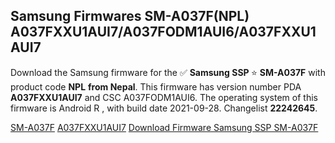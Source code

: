 <h2>Samsung Firmwares SM-A037F(NPL) A037FXXU1AUI7/A037FODM1AUI6/A037FXXU1AUI7</h2>
Download the Samsung firmware for the ✅ <strong>Samsung SSP </strong> ⭐ <strong>SM-A037F</strong> with product code <strong>NPL</strong> <strong> from Nepal</strong>. This firmware has version number PDA <strong>A037FXXU1AUI7</strong> and CSC A037FODM1AUI6. The operating system of this firmware is Android R , with build date 2021-09-28. Changelist <strong>22242645</strong>.


[SM-A037F](https://samfirm.shop/samsung/model/SM-A037F)
[A037FXXU1AUI7](https://samfirm.shop/samsung/pda/A037FXXU1AUI7)
[Download Firmware Samsung SSP SM-A037F](https://samfirm.shop/samsung/firmware/461013)
